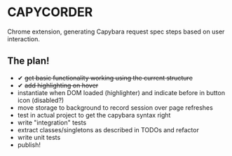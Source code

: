 # CAPYCORDER

Chrome extension, generating Capybara request spec steps based on user interaction.

## The plan!

* ✔ ~~get basic functionality working using the current structure~~
* ✔ ~~add highlighting on hover~~
* instantiate when DOM loaded (highlighter) and indicate before in
  button icon (disabled?)
* move storage to background to record session over page refreshes
* test in actual project to get the capybara syntax right
* write "integration" tests
* extract classes/singletons as described in TODOs and refactor
* write unit tests
* publish!
